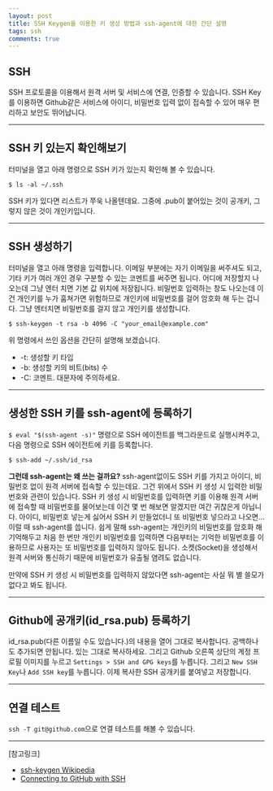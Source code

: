 ```yaml
---
layout: post
title: SSH Keygen을 이용한 키 생성 방법과 ssh-agent에 대한 간단 설명
tags: ssh
comments: true
---
```

    
## SSH
SSH 프로토콜을 이용해서 원격 서버 및 서비스에 연결, 인증할 수 있습니다. SSH Key를 이용하면 Github같은 서비스에 아이디, 비밀번호 입력 없이 접속할 수 있어 매우 편리하고 보안도 뛰어납니다.    

---

## SSH 키 있는지 확인해보기
터미널을 열고 아래 명령으로 SSH 키가 있는지 확인해 볼 수 있습니다.
```
$ ls -al ~/.ssh
```
SSH 키가 있다면 리스트가 쭈욱 나올텐데요. 그중에 .pub이 붙어있는 것이 공개키, 그렇지 않은 것이 개인키입니다.    

---

## SSH 생성하기
터미널을 열고 아래 명령을 입력합니다. 이메일 부분에는 자기 이메일을 써주셔도 되고, 기타 키가 여러 개인 경우 구분할 수 있는 코멘트를 써주면 됩니다. 어디에 저장할지 나오는데 그냥 엔터 치면 기본 값 위치에 저장됩니다. 비밀번호 입력하는 창도 나오는데 이건 개인키를 누가 훔쳐가면 위험하므로 개인키에 비밀번호를 걸어 암호화 해 두는 겁니다. 그냥 엔터치면 비밀번호를 걸지 않고 개인키를 생성합니다.  
    
```
$ ssh-keygen -t rsa -b 4096 -C "your_email@example.com"
```
    
위 명령에서 쓰인 옵션을 간단히 설명해 보겠습니다.
* -t: 생성할 키 타입
* -b: 생성할 키의 비트(bits) 수
* -C: 코멘트. 대문자에 주의하세요.

---
     
## 생성한 SSH 키를 ssh-agent에 등록하기
```$ eval "$(ssh-agent -s)"``` 명령으로 SSH 에이전트를 백그라운드로 실행시켜주고, 다음 명령으로 SSH 에이전트에 키를 등록합니다.    
     
```
$ ssh-add ~/.ssh/id_rsa
```
     
**그런데 ssh-agent는 왜 쓰는 걸까요?** ssh-agent없이도 SSH 키를 가지고 아이디, 비밀번호 없이 원격 서버에 접속할 수 있는데요. 그건 위에서 SSH 키 생성 시 입력한 비밀번호와 관련이 있습니다. SSH 키 생성 시 비밀번호를 입력하면 키를 이용해 원격 서버에 접속할 때 비밀번호를 물어보는데 이건 몇 번 해보면 알겠지만 여간 귀찮은게 아닙니다. 아이디, 비밀번호 넣는게 싫어서 SSH 키 만들었더니 또 비밀번호 넣으라고 나오면... 이럴 때 ssh-agent를 씁니다. 쉽게 말해 ssh-agent는 개인키의 비밀번호를 암호화 해 기억해두고 처음 한 번만 개인키 비밀번호를 입력하면 다음부터는 기억한 비밀번호를 이용하므로 사용자는 또 비밀번호를 입력하지 않아도 됩니다. 소켓(Socket)을 생성해서 원격 서버와 통신하기 때문에 비밀번호가 유출될 염려도 없습니다.    
    
만약에 SSH 키 생성 시 비밀번호를 입력하지 않았다면 ssh-agent는 사실 뭐 별 쓸모가 없다고 봐도 됩니다.   

---

## Github에 공개키(id_rsa.pub) 등록하기
id_rsa.pub(다른 이름일 수도 있습니다.)의 내용을 열어 그대로 복사합니다. 공백하나도 추가되면 안됩니다. 있는 그대로 복사하세요. 그리고 Github 오른쪽 상단의 계정 프로필 이미지를 누르고 ```Settings > SSH and GPG keys```를 누릅니다. 그리고 ```New SSH Key```나 ```Add SSH key```를 누릅니다. 이제 복사한 SSH 공개키를 붙여넣고 저장합니다.     
     
---

## 연결 테스트
```ssh -T git@github.com```으로 연결 테스트를 해볼 수 있습니다.    
    
---

[참고링크]
* [ssh-keygen Wikipedia](https://en.wikipedia.org/wiki/Ssh-keygen)
* [Connecting to GitHub with SSH](https://help.github.com/en/articles/connecting-to-github-with-ssh)
    